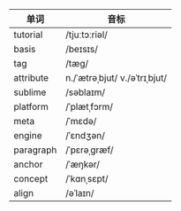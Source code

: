 |单词|音标|
|---|---|
|tutorial|/tjuːtɔːriəl/|
|basis|/beɪsɪs/|
|tag|/tæg/|
|attribute|n./ˈætrəˌbjut/ v./əˈtrɪˌbjut/|
|sublime|/səblaɪm/|
|platform|/ˈplætˌfɔrm/|
|meta|/ˈmɛdə/|
|engine|/ˈɛndʒən/|
|paragraph|/ˈpɛrəˌɡræf/|
|anchor|/ˈæŋkər/|
|concept|/ˈkɑnˌsɛpt/|
|align|/əˈlaɪn/|